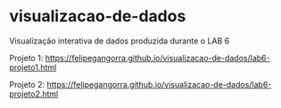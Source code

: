 # visualizacao-de-dados
Visualização interativa de dados produzida durante o LAB 6

Projeto 1: https://felipegangorra.github.io/visualizacao-de-dados/lab6-projeto1.html

Projeto 2: https://felipegangorra.github.io/visualizacao-de-dados/lab6-projeto2.html
